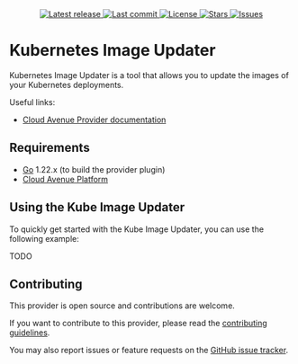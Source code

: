 <div align="center">
    <a href="https://github.com/orange-cloudavenue/kube-image-updater/releases/latest">
      <img alt="Latest release" src="https://img.shields.io/github/v/release/orange-cloudavenue/kube-image-updater?style=for-the-badge&logo=starship&color=C9CBFF&logoColor=D9E0EE&labelColor=302D41&include_prerelease&sort=semver" />
    </a>
    <a href="https://github.com/orange-cloudavenue/kube-image-updater/pulse">
      <img alt="Last commit" src="https://img.shields.io/github/last-commit/orange-cloudavenue/kube-image-updater?style=for-the-badge&logo=starship&color=8bd5ca&logoColor=D9E0EE&labelColor=302D41"/>
    </a>
    <a href="https://github.com/orange-cloudavenue/kube-image-updater/blob/main/LICENSE">
      <img alt="License" src="https://img.shields.io/github/license/orange-cloudavenue/kube-image-updater?style=for-the-badge&logo=starship&color=ee999f&logoColor=D9E0EE&labelColor=302D41" />
    </a>
    <a href="https://github.com/orange-cloudavenue/kube-image-updater/stargazers">
      <img alt="Stars" src="https://img.shields.io/github/stars/orange-cloudavenue/kube-image-updater?style=for-the-badge&logo=starship&color=c69ff5&logoColor=D9E0EE&labelColor=302D41" />
    </a>
    <a href="https://github.com/orange-cloudavenue/kube-image-updater/issues">
      <img alt="Issues" src="https://img.shields.io/github/issues/orange-cloudavenue/kube-image-updater?style=for-the-badge&logo=bilibili&color=F5E0DC&logoColor=D9E0EE&labelColor=302D41" />
    </a>
</div>

# Kubernetes Image Updater

Kubernetes Image Updater is a tool that allows you to update the images of your Kubernetes deployments.

Useful links:

* [Cloud Avenue Provider documentation](https://registry.terraform.io/providers/orange-cloudavenue/cloudavenue/latest/docs)

## Requirements

* [Go](https://golang.org/doc/install) 1.22.x (to build the provider plugin)
* [Cloud Avenue Platform](https://cloud.orange-business.com/offres/infrastructure-iaas/cloud-avenue/)

## Using the Kube Image Updater

To quickly get started with the Kube Image Updater, you can use the following example:

TODO

## Contributing

This provider is open source and contributions are welcome.

If you want to contribute to this provider, please read the [contributing guidelines](CONTRIBUTING.md).

You may also report issues or feature requests on the [GitHub issue tracker](https://github.com/orange-cloudavenue/kube-image-updater/issues/new/choose).

